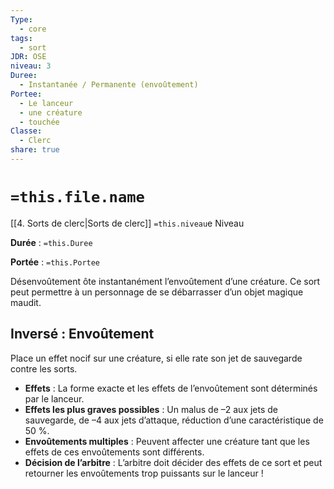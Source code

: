 ```yaml
---
Type:
  - core
tags:
  - sort
JDR: OSE
niveau: 3
Duree:
  - Instantanée / Permanente (envoûtement)
Portee:
  - Le lanceur
  - une créature
  - touchée
Classe:
  - Clerc
share: true
---
```


# `=this.file.name`  

[[4. Sorts de clerc|Sorts de clerc]] `=this.niveau`e Niveau

**Durée** : `=this.Duree` 

**Portée** : `=this.Portee`

Désenvoûtement ôte instantanément l’envoûtement d’une créature. Ce sort peut permettre à un personnage de se débarrasser d’un objet magique maudit.

## Inversé : Envoûtement
Place un effet nocif sur une créature, si elle rate son jet de sauvegarde contre les sorts.

- **Effets** : La forme exacte et les effets de l’envoûtement sont déterminés par le lanceur.
- **Effets les plus graves possibles** : Un malus de –2 aux jets de sauvegarde, de –4 aux jets d’attaque, réduction d’une caractéristique de 50 %.
- **Envoûtements multiples** : Peuvent affecter une créature tant que les effets de ces envoûtements sont différents.
- **Décision de l’arbitre** : L’arbitre doit décider des effets de ce sort et peut retourner les envoûtements trop puissants sur le lanceur !